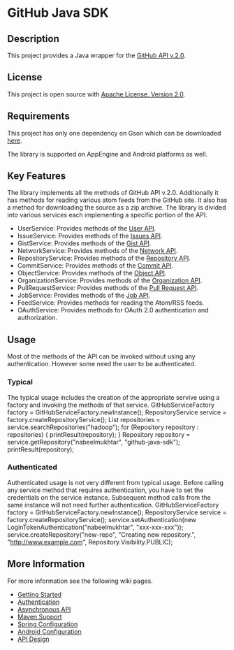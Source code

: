 # GitHub Java SDK
## Description
This project provides a Java wrapper for the [GitHub API v.2.0](http://develop.github.com/).
 
## License
This project is open source with [Apache License, Version 2.0](http://www.apache.org/licenses/LICENSE-2.0.html).
 
## Requirements
This project has only one dependency on Gson which can be downloaded [here](http://code.google.com/p/google-gson/).

The library is supported on AppEngine and Android platforms as well.
 
## Key Features
The library implements all the methods of GitHub API v.2.0. Additionally it has methods for reading various atom feeds from the GitHub site. It also has a method for downloading the source as a zip archive.
The library is divided into various services each implementing a specific portion of the API.

* UserService: Provides methods of the [User API](http://develop.github.com/p/users.html).
* IssueService: Provides methods of the [Issues API](http://develop.github.com/p/issues.html).
* GistService: Provides methods of the [Gist API](http://develop.github.com/p/gist.html).
* NetworkService: Provides methods of the [Network API](http://develop.github.com/p/network.html).
* RepositoryService: Provides methods of the [Repository API](http://develop.github.com/p/repo.html).
* CommitService: Provides methods of the [Commit API](http://develop.github.com/p/commits.html).
* ObjectService: Provides methods of the [Object API](http://develop.github.com/p/object.html).
* OrganizationService: Provides methods of the [Organization API](http://develop.github.com/p/orgs.html).
* PullRequestService: Provides methods of the [Pull Request API](http://develop.github.com/p/pulls.html).
* JobService: Provides methods of the [Job API](http://jobs.github.com/api).
* FeedService: Provides methods for reading the Atom/RSS feeds.
* OAuthService: Provides methods for OAuth 2.0 authentication and authorization.

 
## Usage
Most of the methods of the API can be invoked without using any authentication. However some need the user to be authenticated.
### Typical
The typical usage includes the creation of the appropriate servive using a factory and invoking the methods of that service.
	GitHubServiceFactory factory = GitHubServiceFactory.newInstance();
	RepositoryService service = factory.createRepositoryService();
	List<Repository> repositories = service.searchRepositories("hadoop");
	for (Repository repository : repositories) {
		printResult(repository);
	}
	Repository repository = service.getRepository("nabeelmukhtar", "github-java-sdk");
	printResult(repository);
### Authenticated
Authenticated usage is not very different from typical usage. Before calling any service method that requires authentication, you have to set the credentials on the service instance. Subsequent method calls from the same instance will not need further authentication.
	GitHubServiceFactory factory = GitHubServiceFactory.newInstance();
	RepositoryService service = factory.createRepositoryService();
	service.setAuthentication(new LoginTokenAuthentication("nabeelmukhtar", "xxx-xxx-xxx"));
	service.createRepository("new-repo", "Creating new repository.", "http://www.example.com", Repository.Visibility.PUBLIC);
## More Information
For more information see the following wiki pages.

* [Getting Started](http://wiki.github.com/nabeelmukhtar/github-java-sdk/getting-started)
* [Authentication](http://wiki.github.com/nabeelmukhtar/github-java-sdk/authentication)
* [Asynchronous API](http://wiki.github.com/nabeelmukhtar/github-java-sdk/asynchronous-api)
* [Maven Support](http://wiki.github.com/nabeelmukhtar/github-java-sdk/maven-support)
* [Spring Configuration](http://wiki.github.com/nabeelmukhtar/github-java-sdk/spring-configuration)
* [Android Configuration](http://wiki.github.com/nabeelmukhtar/github-java-sdk/android-configuration)
* [API Design](http://wiki.github.com/nabeelmukhtar/github-java-sdk/api-design)
